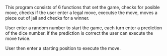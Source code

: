 
  This program consists of 6 functions that set the game, checks for posible move, checks if the user enter a legal move,
executse the move, moves a piece out of jail and checks for a winner.

User enter a random number to start the game, each turn enter a prediction of the dice number. if the prediction is correct the user 
can execute the move twice. 

User then enter a starting position to execute the move. 
